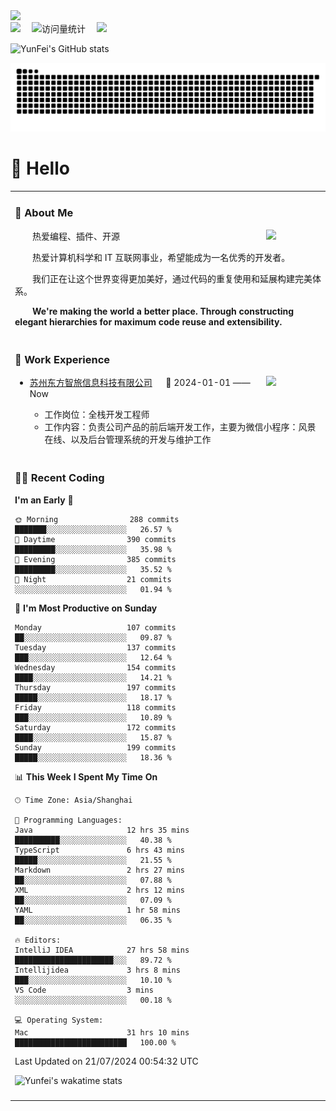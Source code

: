   <!-- dynamic typing effect 动态打字效果 -->
  <div>
    <a href="http://yunfei.plus">
      <img src="https://readme-typing-svg.demolab.com?font=Fira+Code&pause=1000&width=435&lines=console.log(%22Hello%2C%20World%22);祝您今天愉快!&center=true&size=27" />
    </a>
  </div>

  <div>
    <a href="http://yunfei.plus/"><img src="https://img.shields.io/badge/Website-博客-8c36db" /></a>&emsp;
    <!-- visitor -->
    <img src="https://komarev.com/ghpvc/?username=yunfeidog&label=Views&color=orange&style=flat" alt="访问量统计" />&emsp;
    <!-- wakatime -->    
    <a href="https://wakatime.com/@yunfeidog"><img src="https://wakatime.com/badge/user/42d0678c-368b-448b-9a77-5d21c5b55352.svg" /></a>
  </div>

![YunFei's GitHub stats](https://github-readme-stats.vercel.app/api?username=yunfeidog)

![snake](./dist/github-contribution-grid-snake.svg)

#  🙋 Hello

<table>


<tr><td>

### 🤺 About Me

<img align="right" width="88" src="https://cdn.jsdelivr.net/gh/yunfeidog/yunfeidog/assets/images/jobs.png" />

<p>&emsp;&emsp;热爱编程、插件、开源</p>
<p>&emsp;&emsp;热爱计算机科学和 IT 互联网事业，希望能成为一名优秀的开发者。</p>
<p>&emsp;&emsp;我们正在让这个世界变得更加美好，通过代码的重复使用和延展构建完美体系。</p>
<p>&emsp;&emsp;<strong>We're making the world a better place. Through constructing elegant hierarchies for maximum code reuse and extensibility.</strong></p>

</td></tr> 

<tr><td>

### 🏢 Work Experience

<img align="right" width="88" src="https://cdn.jsdelivr.net/gh/yunfeidog/yunfeidog/assets/images/yuanze.png" />

- [苏州东方智旅信息科技有限公司](http://www.leyoobao.com/) &emsp; 📌 2024-01-01 —— Now

    - 工作岗位：全栈开发工程师
    - 工作内容：负责公司产品的前后端开发工作，主要为微信小程序：风景在线、以及后台管理系统的开发与维护工作


</td></tr>

<tr><td>

### 👩‍💻 Recent Coding
<!--START_SECTION:waka-->
**I'm an Early 🐤** 

```text
🌞 Morning                288 commits         ███████░░░░░░░░░░░░░░░░░░   26.57 % 
🌆 Daytime                390 commits         █████████░░░░░░░░░░░░░░░░   35.98 % 
🌃 Evening                385 commits         █████████░░░░░░░░░░░░░░░░   35.52 % 
🌙 Night                  21 commits          ░░░░░░░░░░░░░░░░░░░░░░░░░   01.94 % 
```
📅 **I'm Most Productive on Sunday** 

```text
Monday                   107 commits         ██░░░░░░░░░░░░░░░░░░░░░░░   09.87 % 
Tuesday                  137 commits         ███░░░░░░░░░░░░░░░░░░░░░░   12.64 % 
Wednesday                154 commits         ████░░░░░░░░░░░░░░░░░░░░░   14.21 % 
Thursday                 197 commits         █████░░░░░░░░░░░░░░░░░░░░   18.17 % 
Friday                   118 commits         ███░░░░░░░░░░░░░░░░░░░░░░   10.89 % 
Saturday                 172 commits         ████░░░░░░░░░░░░░░░░░░░░░   15.87 % 
Sunday                   199 commits         █████░░░░░░░░░░░░░░░░░░░░   18.36 % 
```


📊 **This Week I Spent My Time On** 

```text
🕑︎ Time Zone: Asia/Shanghai

💬 Programming Languages: 
Java                     12 hrs 35 mins      ██████████░░░░░░░░░░░░░░░   40.38 % 
TypeScript               6 hrs 43 mins       █████░░░░░░░░░░░░░░░░░░░░   21.55 % 
Markdown                 2 hrs 27 mins       ██░░░░░░░░░░░░░░░░░░░░░░░   07.88 % 
XML                      2 hrs 12 mins       ██░░░░░░░░░░░░░░░░░░░░░░░   07.09 % 
YAML                     1 hr 58 mins        ██░░░░░░░░░░░░░░░░░░░░░░░   06.35 % 

🔥 Editors: 
IntelliJ IDEA            27 hrs 58 mins      ██████████████████████░░░   89.72 % 
Intellijidea             3 hrs 8 mins        ███░░░░░░░░░░░░░░░░░░░░░░   10.10 % 
VS Code                  3 mins              ░░░░░░░░░░░░░░░░░░░░░░░░░   00.18 % 

💻 Operating System: 
Mac                      31 hrs 10 mins      █████████████████████████   100.00 % 
```


 Last Updated on 21/07/2024 00:54:32 UTC
<!--END_SECTION:waka-->

![Yunfei's wakatime stats](https://github-readme-stats.vercel.app/api/wakatime?username=yunfeidog)

</td></tr>




<tr><td>

